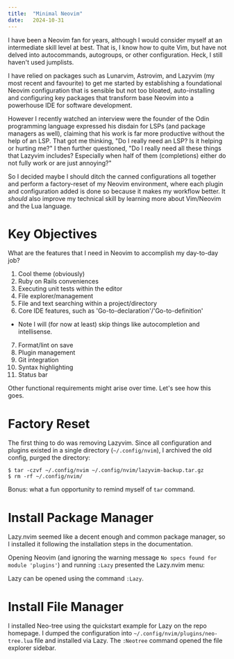 ```yaml
---
title:  "Minimal Neovim"
date:   2024-10-31
---
```


I have been a Neovim fan for years, although I would consider myself at an intermediate skill level at best. That is, I know how to quite Vim, but have not delved into autocommands, autogroups, or other configuration. Heck, I still haven't used jumplists.

I have relied on packages such as Lunarvim, Astrovim, and Lazyvim (my most recent and favourite) to get me started by establishing a foundational Neovim configuration that is sensible but not too bloated, auto-installing and configuring key packages that transform base Neovim into a powerhouse IDE for software development.

However I recently watched an interview were the founder of the Odin programming language expressed his disdain for LSPs (and package managers as well), claiming that his work is far more productive without the help of an LSP. That got me thinking, "Do I really need an LSP? Is it helping or hurting me?" I then further questioned, "Do I really need all these things that Lazyvim includes? Especially when half of them (completions) either do not fully work or are just annoying?"

So I decided maybe I should ditch the canned configurations all together and perform a factory-reset of my Neovim environment, where each plugin and configuration added is done so because it makes my workflow better. It _should_ also improve my technical skill by learning more about Vim/Neovim and the Lua language.

# Key Objectives

What are the features that I need in Neovim to accomplish my day-to-day job?

1. Cool theme (obviously)
2. Ruby on Rails conveniences
3. Executing unit tests within the editor
4. File explorer/management
5. File and text searching within a project/directory
6. Core IDE features, such as 'Go-to-declaration'/'Go-to-definition'
  * Note I will (for now at least) skip things like autocompletion and intellisense.
7. Format/lint on save
8. Plugin management
9. Git integration
10. Syntax highlighting
11. Status bar

Other functional requirements might arise over time. Let's see how this goes.

# Factory Reset

The first thing to do was removing Lazyvim. Since all configuration and plugins existed in a single directory (`~/.config/nvim`), I archived the old config, purged the directory:

```
$ tar -czvf ~/.config/nvim ~/.config/nvim/lazyvim-backup.tar.gz
$ rm -rf ~/.config/nvim/
```

Bonus: what a fun opportunity to remind myself of `tar` command.

# Install Package Manager

Lazy.nvim seemed like a decent enough and common package manager, so I installed it following the installation steps in the documentation.

Opening Neovim (and ignoring the warning message `No specs found for module 'plugins'`) and running `:Lazy` presented the Lazy.nvim menu:

Lazy can be opened using the command `:Lazy`.

# Install File Manager

I installed Neo-tree using the quickstart example for Lazy on the repo homepage. I dumped the configuration into `~/.config/nvim/plugins/neo-tree.lua` file and installed via Lazy. The `:Neotree` command opened the file explorer sidebar.
